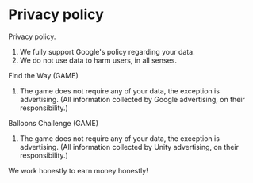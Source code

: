 # Privacy policy

Privacy policy.

1. We fully support Google's policy regarding your data.
2. We do not use data to harm users, in all senses.

Find the Way (GAME)

1. The game does not require any of your data, the exception is advertising.
(All information collected by Google advertising, on their responsibility.)

Balloons Challenge (GAME)

1. The game does not require any of your data, the exception is advertising.
(All information collected by Unity advertising, on their responsibility.)


We work honestly to earn money honestly!

